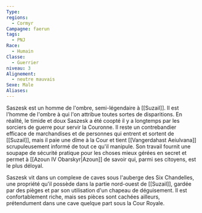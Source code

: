 ```yaml
---
Type: 
regions:
  - Cormyr
Campagne: faerun
tags:
  - PNJ
Race:
  - Humain
Classe:
  - Guerrier
niveau: 3
Alignement:
  - neutre mauvais
Sexe: Male
Aliases:
---
```

Saszesk est un homme de l'ombre, semi-légendaire à [[Suzail]]. Il est l'homme de l'ombre à qui l'on attribue toutes sortes de disparitions. En réalité, le timide et doux Saszesk a été coopté il y a longtemps par les sorciers de guerre pour servir la Couronne. Il reste un contrebandier efficace de marchandises et de personnes qui entrent et sortent de [[Suzail]], mais il paie une dîme à la Cour et tient [[Vangerdahast Aeiulvana]] scrupuleusement informé de tout ce qu'il manipule. Son travail fournit une soupape de sécurité pratique pour les choses mieux gérées en secret et permet à [[Azoun IV Obarskyr|Azoun]] de savoir qui, parmi ses citoyens, est le plus déloyal.

Saszesk vit dans un complexe de caves sous l'auberge des Six Chandelles, une propriété qu'il possède dans la partie nord-ouest de [[Suzail]], gardée par des pièges et par son utilisation d'un chapeau de déguisement. Il est confortablement riche, mais ses pièces sont cachées ailleurs, prétendument dans une cave quelque part sous la Cour Royale.